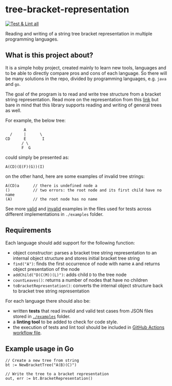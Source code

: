 # tree-bracket-representation

[![Test & Lint all](https://github.com/urgas9/tree-bracket-representation/workflows/Test%20&%20Lint%20all/badge.svg)](https://github.com/urgas9/tree-bracket-representation)

Reading and writing of a string tree bracket representation in multiple programming languages.

## What is this project about?

It is a simple hoby project, created mainly to learn new tools, languages and to be able to directly compare pros and 
cons of each language. So there will be many solutions in the repo, divided by programming languages, e.g. `java` and `go`.  

The goal of the program is to read and write tree structure from a bracket string representation. 
Read more on the representation from this [link](https://www.geeksforgeeks.org/binary-tree-string-brackets/) 
but bare in mind that this library supports reading and writing of general trees as well.
 
For example, the below tree:

            A
      /     |      \
    CD      E       I
           / \
           F  G

could simply be presented as:

    A(CD)(E(F)(G))(I)


on the other hand, here are some examples of invalid tree strings:

    A(CD)a      // there is undefined node a
    ()          // two errors: the root node and its first child have no name
    (A)         // the root node has no name
    
See more [valid](./examples/bracket-tree-valid-cases.json) and [invalid](./examples/bracket-tree-invalid-cases.json) 
examples in the files used for tests across different implementations in `./examples` folder.

## Requirements

Each language should add support for the following function:
* object constructor: parses a bracket tree string representation to an internal object structure and stores initial bracket tree string
* `find("A")`: finds the first occurrence of node with name `A` and returns object presentation of the node
* `addChild("D(C(M))(L)")`: adds child `D` to the tree node
* `countLeaves()`: returns a number of nodes that have no children
* `toBracketRepresentation()`: converts the internal object structure back to bracket tree string representation 

For each language there should also be:
* written **tests** that read invalid and valid test cases from JSON files
stored in [`./examples`](./examples) folder. 
* a **linting tool** to be added to check for code style.
* the execution of tests and lint tool should be included in [GitHub Actions workflow file](./.github/workflows/main.yml).

## Example usage in Go

    // Create a new tree from string
    bt := NewBracketTree("A(B)(C)")
    
    // Write the tree to a bracket representation
    out, err := bt.BracketRepresentation()
